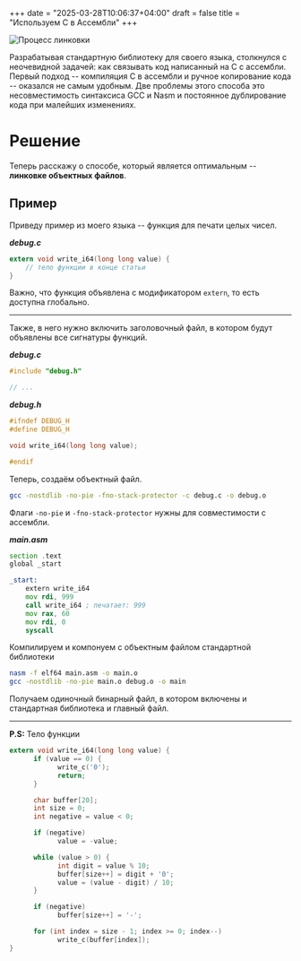 +++
date = "2025-03-28T10:06:37+04:00"
draft = false
title = "Используем C в Ассембли"
+++

![Процесс линковки](/CWithAsm.png)

Разрабатывая стандартную библиотеку для своего языка, столкнулся с неочевидной задачей: как связывать код написанный на C с ассембли. Первый подход -- компиляция C в ассембли и ручное копирование кода -- оказался не самым удобным. Две проблемы этого способа это несовместимость синтаксиса GCC и Nasm и постоянное дублирование кода при малейших изменениях.

# Решение

Теперь расскажу о способе, который является оптимальным -- **линковке объектных файлов**.

## Пример

Приведу пример из моего языка -- функция для печати целых чисел.

**_debug.c_**

```c
extern void write_i64(long long value) {
    // тело функции в конце статьи
}
```

Важно, что функция объявлена с модификатором `extern`, то есть доступна глобально.

---

Также, в него нужно включить заголовочный файл, в котором будут объявлены все сигнатуры функций.

**_debug.c_**

```c
#include "debug.h"

// ...
```

**_debug.h_**

```c
#ifndef DEBUG_H
#define DEBUG_H

void write_i64(long long value);

#endif
```

Теперь, создаём объектный файл.

```sh
gcc -nostdlib -no-pie -fno-stack-protector -c debug.c -o debug.o
```

Флаги `-no-pie` и `-fno-stack-protector` нужны для совместимости с ассембли.

**_main.asm_**

```asm
section .text
global _start

_start:
    extern write_i64
    mov rdi, 999
    call write_i64 ; печатает: 999
    mov rax, 60
    mov rdi, 0
    syscall
```

Компилируем и компонуем с объектным файлом стандартной библиотеки

```sh
nasm -f elf64 main.asm -o main.o
gcc -nostdlib -no-pie main.o debug.o -o main
```

Получаем одиночный бинарный файл, в котором включены и стандартная библиотека и главный файл.

---

**P.S:** Тело функции

```c
extern void write_i64(long long value) {
      if (value == 0) {
            write_c('0');
            return;
      }

      char buffer[20];
      int size = 0;
      int negative = value < 0;

      if (negative)
            value = -value;

      while (value > 0) {
            int digit = value % 10;
            buffer[size++] = digit + '0';
            value = (value - digit) / 10;
      }

      if (negative)
            buffer[size++] = '-';

      for (int index = size - 1; index >= 0; index--)
            write_c(buffer[index]);
}
```
